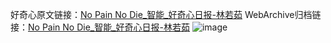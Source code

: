 好奇心原文链接：[No Pain No Die_智能_好奇心日报-林若茹](https://www.qdaily.com/articles/869.html)
WebArchive归档链接：[No Pain No Die_智能_好奇心日报-林若茹](http://web.archive.org/web/20190623145448/https://www.qdaily.com/articles/869.html)
![image](http://ww3.sinaimg.cn/large/007d5XDply1g3v44sgxy5j30u02awnnt)